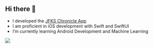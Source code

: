## Hi there 👋

<!-- **AppChampion/AppChampion** is a ✨ _special_ ✨ repository because its `README.md` (this file) appears on your GitHub profile. -->

- I developed the [JFKS Chronicle App](https://apps.apple.com/de/app/jfks-chronicle/id1559419959)
- I am proficient in iOS development with Swift and SwiftUI
- I’m currently learning Android Development and Machine Learning


<img src="https://github-readme-stats.vercel.app/api?username=AppChampion&show_icons=true&icon_color=0366d6&text_color=24292e&bg_color=ffffff&hide_title=true" />
